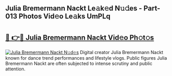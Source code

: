 ## Julia Bremermann Nackt Le𝚊k𝚎d N𝚞𝚍es - Part-013 Photos Vid𝚎o Le𝚊ks UmPLq

# <h2><a href="http://fb11rdq.evod.top/?m=Julia+Bremermann+Nackt">🔗 👉🔴 Julia Bremermann Nackt Vid𝚎o Ph𝚘t𝚘s</a></h2>

[![Julia Bremermann Nackt N𝚞d𝚎s](https://i.imgur.com/8V9OHl7.gif)](http://fb11rdq.evod.top/?m=Julia+Bremermann+Nackt)
Digital creator Julia Bremermann Nackt known for dance trend performances and lifestyle vlogs. Public figures Julia Bremermann Nackt are often subjected to intense scrutiny and public attention. 
